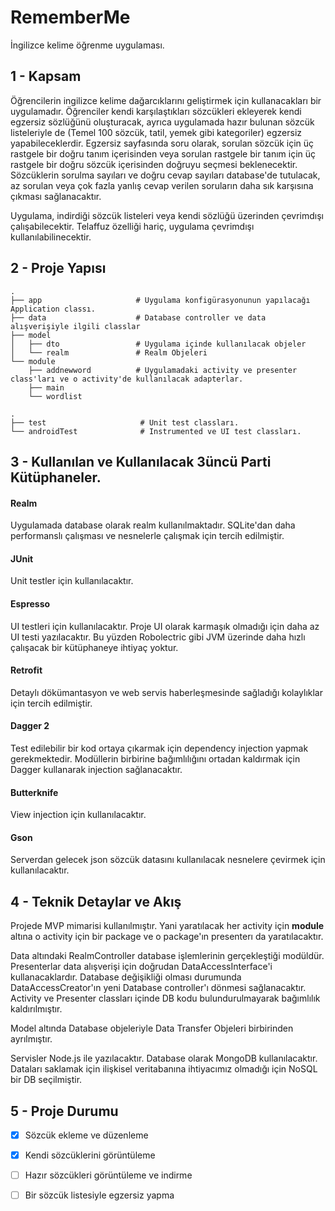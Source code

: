 # RememberMe

İngilizce kelime öğrenme uygulaması. 

## 1 - Kapsam

Öğrencilerin ingilizce kelime dağarcıklarını geliştirmek için kullanacakları bir uygulamadır. Öğrenciler kendi karşılaştıkları sözcükleri ekleyerek kendi egzersiz sözlüğünü oluşturacak, ayrıca uygulamada hazır bulunan sözcük listeleriyle de (Temel 100 sözcük, tatil, yemek gibi kategoriler) egzersiz yapabileceklerdir. Egzersiz sayfasında soru olarak, sorulan sözcük için üç rastgele bir doğru tanım içerisinden veya sorulan rastgele bir tanım için üç rastgele bir doğru sözcük içerisinden doğruyu seçmesi beklenecektir.
Sözcüklerin sorulma sayıları ve doğru cevap sayıları database'de tutulacak, az sorulan veya çok fazla yanlış cevap verilen soruların daha sık karşısına çıkması sağlanacaktır.

Uygulama, indirdiği sözcük listeleri veya kendi sözlüğü üzerinden çevrimdışı çalışabilecektir. Telaffuz özelliği hariç, uygulama çevrimdışı kullanılabilinecektir. 

## 2 - Proje Yapısı

    .
    ├── app                     # Uygulama konfigürasyonunun yapılacağı Application classı.
    ├── data                    # Database controller ve data alışverişiyle ilgili classlar
    ├── model                   
    │   ├── dto                 # Uygulama içinde kullanılacak objeler
    │   └── realm               # Realm Objeleri
    └── module
        ├── addnewword          # Uygulamadaki activity ve presenter class'ları ve o activity'de kullanılacak adapterlar.
        ├── main  
        └── wordlist 

    .
    ├── test                     # Unit test classları.
    └── androidTest              # Instrumented ve UI test classları.
    



## 3 - Kullanılan ve Kullanılacak 3üncü Parti Kütüphaneler.


#### Realm

Uygulamada database olarak realm kullanılmaktadır. SQLite'dan daha performanslı çalışması ve nesnelerle çalışmak için tercih edilmiştir. 

#### JUnit

Unit testler için kullanılacaktır. 

#### Espresso

UI testleri için kullanılacaktır. Proje UI olarak karmaşık olmadığı için daha az UI testi yazılacaktır. Bu yüzden Robolectric gibi JVM üzerinde daha hızlı çalışacak bir kütüphaneye ihtiyaç yoktur.

#### Retrofit

Detaylı dökümantasyon ve web servis haberleşmesinde sağladığı kolaylıklar için tercih edilmiştir. 

#### Dagger 2

Test edilebilir bir kod ortaya çıkarmak için dependency injection yapmak gerekmektedir. Modüllerin birbirine bağımlılığını ortadan kaldırmak için Dagger kullanarak injection sağlanacaktır.

#### Butterknife

View injection için kullanılacaktır. 

#### Gson

Serverdan gelecek json sözcük datasını kullanılacak nesnelere çevirmek için kullanılacaktır. 



## 4 - Teknik Detaylar ve Akış

Projede MVP mimarisi kullanılmıştır. Yani yaratılacak her activity için **module** altına o activity için bir package ve o package'ın presenterı da yaratılacaktır. 

Data altındaki RealmController database işlemlerinin gerçekleştiği modüldür. Presenterlar data alışverişi için doğrudan DataAccessInterface'i kullanacaklardır. Database değişikliği olması durumunda DataAccessCreator'ın yeni Database controller'ı dönmesi sağlanacaktır. Activity ve Presenter classları içinde DB kodu bulundurulmayarak bağımlılık kaldırılmıştır.

Model altında Database objeleriyle Data Transfer Objeleri birbirinden ayrılmıştır.

Servisler Node.js ile yazılacaktır. Database olarak MongoDB kullanılacaktır. Dataları saklamak için ilişkisel veritabanına ihtiyacımız olmadığı için NoSQL bir DB seçilmiştir. 

## 5 - Proje Durumu

- [x] Sözcük ekleme ve düzenleme
- [x] Kendi sözcüklerini görüntüleme
- [ ] Hazır sözcükleri görüntüleme ve indirme
- [ ] Bir sözcük listesiyle egzersiz yapma




